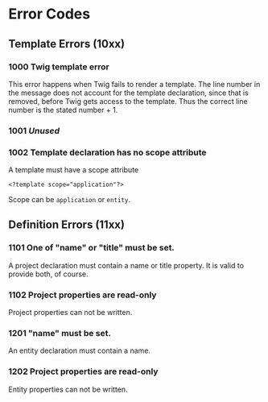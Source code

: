 # Error Codes

## Template Errors (10xx)

### 1000 Twig template error

This error happens when Twig fails to render a template.
The line number in the message does not account for the template declaration,
since that is removed, before Twig gets access to the template.
Thus the correct line number is the stated number + 1. 

### 1001 *Unused*
  
### 1002 Template declaration has no scope attribute

A template must have a scope attribute
  
```
<?template scope="application"?>
```

Scope can be `application` or `entity`.

## Definition Errors (11xx)

### 1101 One of "name" or "title" must be set.

A project declaration must contain a name or title property. It is valid to provide both, of course.

### 1102 Project properties are read-only

Project properties can not be written.

### 1201 "name" must be set.

An entity declaration must contain a name.

### 1202 Project properties are read-only

Entity properties can not be written.
